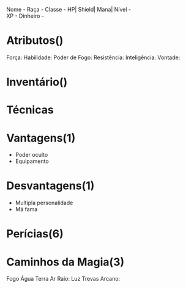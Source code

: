 Nome -
Raça - 
Classe - 
HP| 
Shield| 
Mana|
Nível -  
XP - 
Dinheiro -  

# Atributos()
Força: 
Habilidade: 
Poder de Fogo: 
Resistência:
Inteligência: 
Vontade: 

# Inventário()


# Técnicas



# Vantagens(1)
- Poder oculto
- Equipamento


# Desvantagens(1)
- Multipla personalidade
- Má fama



# Perícias(6)



# Caminhos da Magia(3)
Fogo 
Água 
Terra 
Ar 
Raio: 
Luz 
Trevas 
Arcano:  